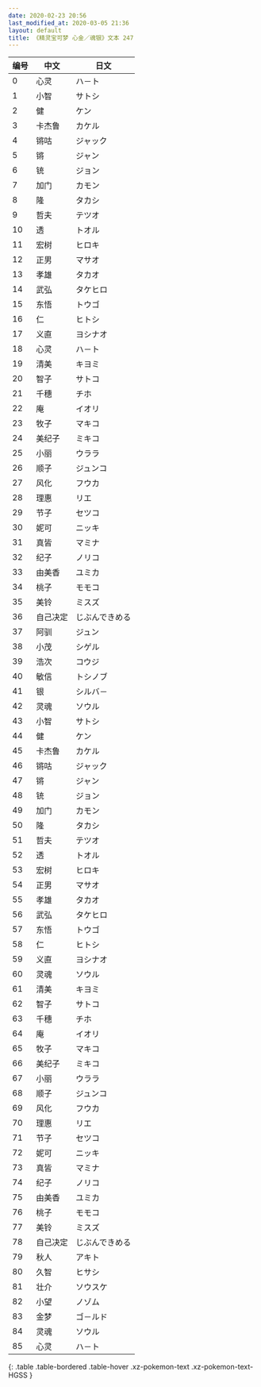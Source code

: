 ```yaml
---
date: 2020-02-23 20:56
last_modified_at: 2020-03-05 21:36
layout: default
title: 《精灵宝可梦 心金／魂银》文本 247
---
```

| 编号 | 中文 | 日文 |
| ---- | ---- | ---- |
| 0 | 心灵 | ハ－ト |
| 1 | 小智 | サトシ |
| 2 | 健 | ケン |
| 3 | 卡杰鲁 | カケル |
| 4 | 锵咕 | ジャック |
| 5 | 锵 | ジャン |
| 6 | 铳 | ジョン |
| 7 | 加门 | カモン |
| 8 | 隆 | タカシ |
| 9 | 哲夫 | テツオ |
| 10 | 透 | トオル |
| 11 | 宏树 | ヒロキ |
| 12 | 正男 | マサオ |
| 13 | 孝雄 | タカオ |
| 14 | 武弘 | タケヒロ |
| 15 | 东悟 | トウゴ |
| 16 | 仁 | ヒトシ |
| 17 | 义直 | ヨシナオ |
| 18 | 心灵 | ハ－ト |
| 19 | 清美 | キヨミ |
| 20 | 智子 | サトコ |
| 21 | 千穗 | チホ |
| 22 | 庵 | イオリ |
| 23 | 牧子 | マキコ |
| 24 | 美纪子 | ミキコ |
| 25 | 小丽 | ウララ |
| 26 | 顺子 | ジュンコ |
| 27 | 风化 | フウカ |
| 28 | 理惠 | リエ |
| 29 | 节子 | セツコ |
| 30 | 妮可 | ニッキ |
| 31 | 真皆 | マミナ |
| 32 | 纪子 | ノリコ |
| 33 | 由美香 | ユミカ |
| 34 | 桃子 | モモコ |
| 35 | 美铃 | ミスズ |
| 36 | 自己决定 | じぶんできめる |
| 37 | 阿驯 | ジュン |
| 38 | 小茂 | シゲル |
| 39 | 浩次 | コウジ |
| 40 | 敏信 | トシノブ |
| 41 | 银 | シルバ－ |
| 42 | 灵魂 | ソウル |
| 43 | 小智 | サトシ |
| 44 | 健 | ケン |
| 45 | 卡杰鲁 | カケル |
| 46 | 锵咕 | ジャック |
| 47 | 锵 | ジャン |
| 48 | 铳 | ジョン |
| 49 | 加门 | カモン |
| 50 | 隆 | タカシ |
| 51 | 哲夫 | テツオ |
| 52 | 透 | トオル |
| 53 | 宏树 | ヒロキ |
| 54 | 正男 | マサオ |
| 55 | 孝雄 | タカオ |
| 56 | 武弘 | タケヒロ |
| 57 | 东悟 | トウゴ |
| 58 | 仁 | ヒトシ |
| 59 | 义直 | ヨシナオ |
| 60 | 灵魂 | ソウル |
| 61 | 清美 | キヨミ |
| 62 | 智子 | サトコ |
| 63 | 千穗 | チホ |
| 64 | 庵 | イオリ |
| 65 | 牧子 | マキコ |
| 66 | 美纪子 | ミキコ |
| 67 | 小丽 | ウララ |
| 68 | 顺子 | ジュンコ |
| 69 | 风化 | フウカ |
| 70 | 理惠 | リエ |
| 71 | 节子 | セツコ |
| 72 | 妮可 | ニッキ |
| 73 | 真皆 | マミナ |
| 74 | 纪子 | ノリコ |
| 75 | 由美香 | ユミカ |
| 76 | 桃子 | モモコ |
| 77 | 美铃 | ミスズ |
| 78 | 自己决定 | じぶんできめる |
| 79 | 秋人 | アキト |
| 80 | 久智 | ヒサシ |
| 81 | 壮介 | ソウスケ |
| 82 | 小望 | ノゾム |
| 83 | 金梦 | ゴ－ルド |
| 84 | 灵魂 | ソウル |
| 85 | 心灵 | ハ－ト |
{: .table .table-bordered .table-hover .xz-pokemon-text .xz-pokemon-text-HGSS }